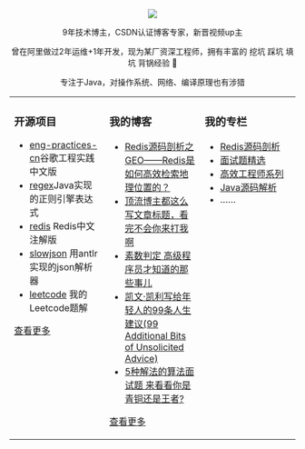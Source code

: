   
<p align="center">
  <img src="https://github-readme-stats.vercel.app/api?username=xindoo&show_icons=true&theme=graywhite"/>
</p>

<p align="center"> 9年技术博主，CSDN认证博客专家，新晋视频up主 </p>  
<p align="center"> 曾在阿里做过2年运维+1年开发，现为某厂资深工程师，拥有丰富的 挖坑 踩坑 填坑 背锅经验 🐶   </p>  
<p align="center"> 专注于Java，对操作系统、网络、编译原理也有涉猎</p>  


<table align="center"><tr>
<td valign="top" width="33%">

### 开源项目  
- [eng-practices-cn](https://github.com/xindoo/eng-practices-cn)谷歌工程实践中文版	
- [regex](https://github.com/xindoo/regex)Java实现的正则引擎表达式	
- [redis](https://github.com/xindoo/redis) Redis中文注解版  
- [slowjson](https://github.com/xindoo/slowjson) 用antlr实现的json解析器  
- [leetcode](https://github.com/xindoo/leetcode) 我的Leetcode题解   
   
[查看更多](https://github.com/xindoo/)	 

	
</td>
<td valign="top" width="33%">

### 我的博客
- [Redis源码剖析之GEO——Redis是如何高效检索地理位置的？](https://blog.csdn.net/xindoo/article/details/117635546)
- [顶流博主都这么写文章标题，看完不会你来打我啊](https://blog.csdn.net/xindoo/article/details/116863607)
- [素数判定 高级程序员才知道的那些事儿](https://blog.csdn.net/xindoo/article/details/116564825)
- [凯文·凯利写给年轻人的99条人生建议(99 Additional Bits of Unsolicited Advice)](https://blog.csdn.net/xindoo/article/details/116564517)
- [5种解法的算法面试题 来看看你是青铜还是王者?](https://blog.csdn.net/xindoo/article/details/116464199)

[查看更多](https://xindoo.blog.csdn.net/)

</td>
<td valign="top" width="33%">

### 我的专栏  
- [Redis源码剖析](https://blog.csdn.net/xindoo/category_10068113.html)  
- [面试题精选](https://blog.csdn.net/xindoo/category_9991116.html)  
- [高效工程师系列](https://blog.csdn.net/xindoo/category_9287916.html)  
- [Java源码解析](https://blog.csdn.net/xindoo/category_9287770.html?spm=1001.2014.3001.5482)    
- ……

	
</td>
</tr></table>
